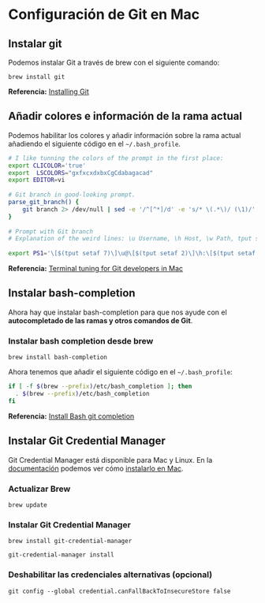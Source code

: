 # Configuración de Git en Mac

## Instalar git

Podemos instalar Git a través de brew con el siguiente comando:

`brew install git`

**Referencia:** [Installing Git](https://git-scm.com/book/en/v1/Getting-Started-Installing-Git#Installing-on-Mac)

## Añadir colores e información de la rama actual

Podemos habilitar los colores y añadir información sobre la rama actual añadiendo el siguiente código en el `~/.bash_profile`.

```bash
# I like tunning the colors of the prompt in the first place:
export CLICOLOR='true'
export  LSCOLORS="gxfxcxdxbxCgCdabagacad"
export EDITOR=vi
 
# Git branch in good-looking prompt.
parse_git_branch() {
    git branch 2> /dev/null | sed -e '/^[^*]/d' -e 's/* \(.*\)/ (\1)/'
}
 
# Prompt with Git branch
# Explanation of the weird lines: \u Username, \h Host, \w Path, tput setaf is the color definition
 
export PS1='\[$(tput setaf 7)\]\u@\[$(tput setaf 2)\]\h:\[$(tput setaf 4)\]\w\[$(tput setaf 1)\]$(parse_git_branch)\[$(tput sgr0)\] $ '
```

**Referencia:** [Terminal tuning for Git developers in Mac](http://www.harecoded.com/terminal-tuning-for-git-developers-in-mac-2364711)

## Instalar bash-completion

Ahora hay que instalar bash-completion para que nos ayude con el **autocompletado de las ramas y otros comandos de Git**.

### Instalar bash completion desde brew

`brew install bash-completion`

Ahora tenemos que añadir el siguiente código en el `~/.bash_profile`:

```bash
if [ -f $(brew --prefix)/etc/bash_completion ]; then
  . $(brew --prefix)/etc/bash_completion
fi
```

**Referencia:** [Install Bash git completion](https://github.com/bobthecow/git-flow-completion/wiki/Install-Bash-git-completion)

## Instalar Git Credential Manager

Git Credential Manager está disponible para Mac y Linux. En la [documentación](https://github.com/Microsoft/Git-Credential-Manager-for-Mac-and-Linux) podemos ver cómo [instalarlo en Mac](https://github.com/Microsoft/Git-Credential-Manager-for-Mac-and-Linux/blob/master/Install.md#how-to-install).

### Actualizar Brew

` brew update `

### Instalar Git Credential Manager

`brew install git-credential-manager`


`git-credential-manager install`


### Deshabilitar las credenciales alternativas (opcional)

`git config --global credential.canFallBackToInsecureStore false `